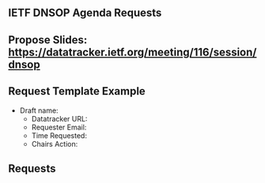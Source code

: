 ## IETF DNSOP Agenda Requests

## Propose Slides: https://datatracker.ietf.org/meeting/116/session/dnsop

## Request Template Example

*   Draft name:
    - Datatracker URL:
    - Requester Email:
    - Time Requested:
    - Chairs Action:

## Requests

